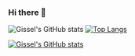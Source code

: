 ### Hi there 👋

<!--
**gisselP/gisselP** is a ✨ _special_ ✨ repository because its `README.md` (this file) appears on your GitHub profile.

Here are some ideas to get you started:

- 🔭 I’m currently working on ...
- 🌱 I’m currently learning ...
- 👯 I’m looking to collaborate on ...
- 🤔 I’m looking for help with ...
- 💬 Ask me about ...
- 📫 How to reach me: ...
- 😄 Pronouns: ...
- ⚡ Fun fact: ...
-->
![Gissel's GitHub stats](https://github-readme-stats.vercel.app/api?username=gisselP&show_icons=true&theme=radical)
[![Top Langs](https://github-readme-stats.vercel.app/api/top-langs/?username=gisselP)](https://github.com/anuraghazra/github-readme-stats)

[![Gissel's GitHub stats](https://github-readme-stats.vercel.app/api?username=gisselP)](https://github.com/anuraghazra/github-readme-stats)
